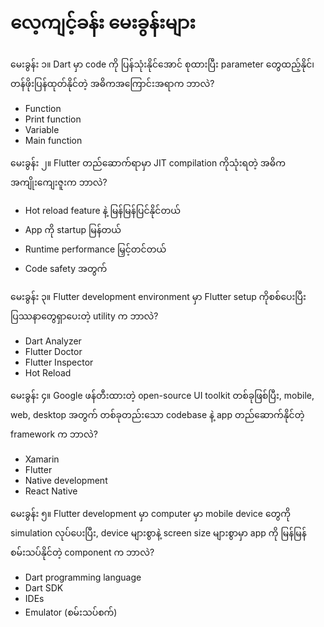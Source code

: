 # လေ့ကျင့်ခန်း မေးခွန်းများ

မေးခွန်း ၁။ Dart မှာ code ကို ပြန်သုံးနိုင်အောင် စုထားပြီး parameter တွေထည့်နိုင်၊ တန်ဖိုးပြန်ထုတ်နိုင်တဲ့ အဓိကအကြောင်းအရာက ဘာလဲ?
- Function
- Print function
- Variable
- Main function

မေးခွန်း ၂။ Flutter တည်ဆောက်ရာမှာ JIT compilation ကိုသုံးရတဲ့ အဓိကအကျိုးကျေးဇူးက ဘာလဲ?
- Hot reload feature နဲ့ မြန်မြန်ပြင်နိုင်တယ်
- App ကို startup မြန်တယ်
- Runtime performance မြှင့်တင်တယ်
- Code safety အတွက်

မေးခွန်း ၃။ Flutter development environment မှာ Flutter setup ကိုစစ်ပေးပြီး ပြဿနာတွေရှာပေးတဲ့ utility က ဘာလဲ?
- Dart Analyzer
- Flutter Doctor
- Flutter Inspector
- Hot Reload

မေးခွန်း ၄။ Google ဖန်တီးထားတဲ့ open-source UI toolkit တစ်ခုဖြစ်ပြီး, mobile, web, desktop အတွက် တစ်ခုတည်းသော codebase နဲ့ app တည်ဆောက်နိုင်တဲ့ framework က ဘာလဲ?
- Xamarin
- Flutter
- Native development
- React Native

မေးခွန်း ၅။ Flutter development မှာ computer မှာ mobile device တွေကို simulation လုပ်ပေးပြီး, device များစွာနဲ့ screen size များစွာမှာ app ကို မြန်မြန်စမ်းသပ်နိုင်တဲ့ component က ဘာလဲ?
- Dart programming language
- Dart SDK
- IDEs
- Emulator (စမ်းသပ်စက်)
